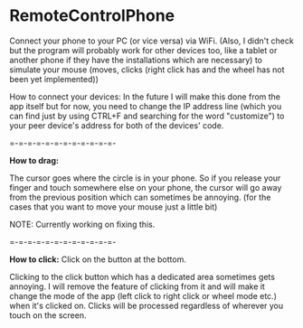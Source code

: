 # RemoteControlPhone
Connect your phone to your PC (or vice versa) via WiFi. (Also, I didn't check but the program will probably work for other devices too, like a tablet or another phone if they have the installations which are necessary) to simulate your mouse (moves, clicks (right click has and the wheel has not been yet implemented))

How to connect your devices:
  In the future I will make this done from the app itself but for now, you need to change the IP address line (which you can find just by using CTRL+F and searching for the word "customize") to your peer device's address for both of the devices' code.

=-=-=-=-=-=-=-=-=-=-=-=-

**How to drag:**
  
  The cursor goes where the circle is in your phone. So if you release your finger and touch somewhere else on your phone, the cursor will go away from the previous  position which can sometimes be annoying. (for the cases that you want to move your mouse just a little bit)

NOTE: Currently working on fixing this.

=-=-=-=-=-=-=-=-=-=-=-=-

**How to click:**
  Click on the button at the bottom. 

  Clicking to the click button which has a dedicated area sometimes gets annoying. I will remove the feature of clicking from it and will make it change the mode of the app (left click to right click or wheel mode etc.) when it's clicked on. Clicks will be processed regardless of wherever you touch on the screen.
